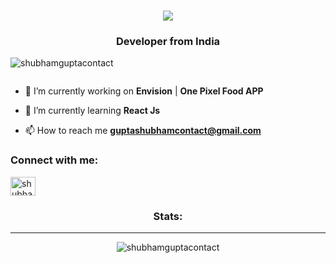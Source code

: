 <!-- introduction -->
<h1 align="center">
  <a href="https://git.io/typing-svg">
    <img src="https://readme-typing-svg.herokuapp.com/?lines=Hello+Everyone!+👋;+Myself+Shubham!;&center=true&size=30">
  </a>
</h1>

<h3 align="center">Developer from India</h3>

<p align="left"> <img src="https://komarev.com/ghpvc/?username=shubhamguptacontact&label=Profile%20views&color=0e75b6&style=flat" alt="shubhamguptacontact" /> </p>

<p align="left"> <a href="https://twitter.com/" target="blank"><img src="https://img.shields.io/twitter/follow/?logo=twitter&style=for-the-badge" alt="" /></a> </p>

- 🔭 I’m currently working on **Envision** | **One Pixel Food APP**

- 🌱 I’m currently learning **React Js**

- 📫 How to reach me **guptashubhamcontact@gmail.com**

<h3 align="left">Connect with me:</h3>
<p align="left">
<a href="https://linkedin.com/in/shubham-gupta-contact" target="blank"><img align="center" src="https://raw.githubusercontent.com/rahuldkjain/github-profile-readme-generator/master/src/images/icons/Social/linked-in-alt.svg" alt="shubham-gupta-contact" height="30" width="40" /></a>
</p>

<h3 align="center">Stats:</h3>
<hr>
<p align="center"><img align="center" src="https://github-readme-streak-stats.herokuapp.com/?user=shubhamguptacontact&" alt="shubhamguptacontact" /></p>
